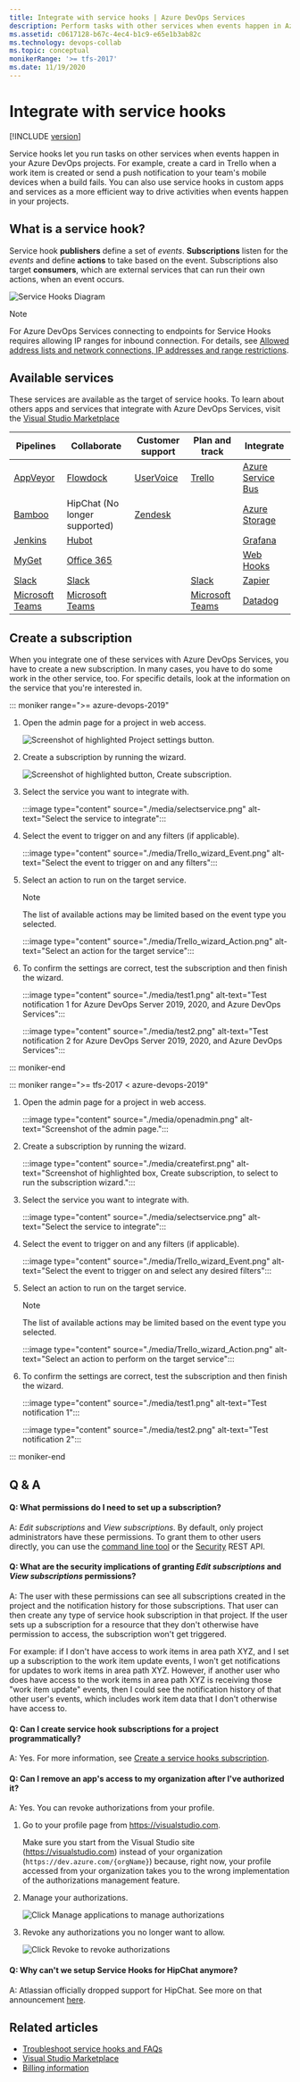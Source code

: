 ```yaml
---
title: Integrate with service hooks | Azure DevOps Services
description: Perform tasks with other services when events happen in Azure DevOps Services projects
ms.assetid: c0617128-b67c-4ec4-b1c9-e65e1b3ab82c
ms.technology: devops-collab
ms.topic: conceptual
monikerRange: '>= tfs-2017'
ms.date: 11/19/2020
---
```


# Integrate with service hooks

[!INCLUDE [version](../includes/version-tfs-2017-through-vsts.md)]

Service hooks let you run tasks on other services when events happen in your Azure DevOps 
projects. For example, create a card in Trello when a work item is created 
or send a push notification to your team's mobile devices when a build fails. You can also use service hooks in custom apps and services as a more efficient way to drive activities when events happen in your projects.

## What is a service hook?

Service hook **publishers** define a set of *events*. **Subscriptions** listen for the *events* and 
define **actions** to take based on the event. 
Subscriptions also target **consumers**, which are external services that can run their own actions, 
when an event occurs.

![Service Hooks Diagram](./media/service-hooks.png)

> [!NOTE]
> For Azure DevOps Services connecting to endpoints for Service Hooks requires allowing IP ranges for inbound connection. For details, see [Allowed address lists and network connections, IP addresses and range restrictions](../organizations/security/allow-list-ip-url.md#range-restrictions).


## Available services

These services are available as the target of service hooks. To learn about others apps and services that 
integrate with Azure DevOps Services, visit the [Visual Studio Marketplace](https://marketplace.visualstudio.com/#AzureDevOpsServices)

Pipelines                  |  Collaborate 	                    | Customer support	                    | Plan and track 	             | Integrate
-------------------		           |  -------------	                    | ----------------		                | ---------		                 | -------
[AppVeyor](https://www.appveyor.com/docs/) | [Flowdock](https://www.flowdock.com/api/integration-getting-started) | [UserVoice](https://feedback.uservoice.com/knowledgebase/articles/363410-vsts-azure-devops-integration)  | [Trello](./services/trello.md) | [Azure Service Bus](../pipelines/tasks/utility/publish-to-azure-service-bus.md)
[Bamboo](https://confluence.atlassian.com/bamboo/enabling-webhooks-946626050.html)	   |	HipChat (No longer supported)	|	[Zendesk](https://support.zendesk.com/hc/articles/204890268-Creating-webhooks-with-the-HTTP-target) 		|  |	[Azure Storage](/azure/azure-functions/functions-integrate-storage-queue-output-binding)
[Jenkins](./services/jenkins.md)   |	[Hubot](https://hubot.github.com/docs/)	|											|			|	[Grafana](./services/grafana.md) |
[MyGet](https://docs.myget.org/docs/reference/webhooks)	   |	[Office 365](/office/office-365-management-api/office-365-management-activity-api-reference#start-a-subscription)	|											|			|	[Web Hooks](./services/webhooks.md) |
[Slack](./services/slack.md)	   |[Slack](./services/slack.md)	|	|	[Slack](./services/slack.md)	| [Zapier](https://zapier.com/apps/webhook/integrations) 
| [Microsoft Teams](./services/teams.md) | [Microsoft Teams](./services/teams.md) |   |[Microsoft Teams](./services/teams.md) | [Datadog](./services/datadog.md)  

## Create a subscription

When you integrate one of these services with Azure DevOps Services, 
you have to create a new subscription. In many cases, 
you have to do some work in the other service, too. For specific details, 
look at the information on the service that you're interested in.

::: moniker range=">= azure-devops-2019"

1.	Open the admin page for a project in web access.
    
    <img alt="Screenshot of highlighted Project settings button." src="./media/devops-service-hooks.png" />

2. 	Create a subscription by running the wizard.

    ![Screenshot of highlighted button, Create subscription.](./media/devops-create-subscription.png)
 
3.	Select the service you want to integrate with.

    :::image type="content" source="./media/selectservice.png" alt-text="Select the service to integrate":::   
 
4.	Select the event to trigger on and any filters (if applicable).

    :::image type="content" source="./media/Trello_wizard_Event.png" alt-text="Select the event to trigger on and any filters":::  
 
5.	Select an action to run on the target service. 

	> [!NOTE]
    > The list of available actions may be limited based on the event type you selected. 

    :::image type="content" source="./media/Trello_wizard_Action.png" alt-text="Select an action for the target service":::  

6.	To confirm the settings are correct, test the subscription and then finish the wizard.

    :::image type="content" source="./media/test1.png" alt-text="Test notification 1 for Azure DevOps Server 2019, 2020, and Azure DevOps Services":::  
	
    :::image type="content" source="./media/test2.png" alt-text="Test notification 2 for Azure DevOps Server 2019, 2020, and Azure DevOps Services":::  
 
::: moniker-end

::: moniker range=">= tfs-2017 < azure-devops-2019"

1.	Open the admin page for a project in web access.

    :::image type="content" source="./media/openadmin.png" alt-text="Screenshot of the admin page."::: 

2. 	Create a subscription by running the wizard.

    :::image type="content" source="./media/createfirst.png" alt-text="Screenshot of highlighted box, Create subscription, to select to run the subscription wizard."::: 
 
3.	Select the service you want to integrate with.

    :::image type="content" source="./media/selectservice.png" alt-text="Select the service to integrate":::  
 
4.	Select the event to trigger on and any filters (if applicable).

    :::image type="content" source="./media/Trello_wizard_Event.png" alt-text="Select the event to trigger on and select any desired filters":::  
 
5.	Select an action to run on the target service. 

	> [!NOTE]
    > The list of available actions may be limited based on the event type you selected. 

    :::image type="content" source="./media/Trello_wizard_Action.png" alt-text="Select an action to perform on the target service":::  

6.	To confirm the settings are correct, test the subscription and then finish the wizard.

    :::image type="content" source="./media/test1.png" alt-text="Test notification 1":::  
	
    :::image type="content" source="./media/test2.png" alt-text="Test notification 2":::  
 
::: moniker-end

## Q & A

<!-- BEGINSECTION class="md-qanda" -->

<a id="subscription-permissions" /> 

#### Q: What permissions do I need to set up a subscription?

A: *Edit subscriptions* and *View subscriptions*. By default, only project administrators 
have these permissions. To grant them to other users directly, you can use the [command line tool](../organizations/security/manage-tokens-namespaces.md) or the [Security](/rest/api/azure/devops/security/) REST API. 

#### Q: What are the security implications of granting *Edit subscriptions* and *View subscriptions* permissions?

A: The user with these permissions can see all subscriptions created in the 
project and the notification history for those subscriptions. That user can then 
create any type of service hook subscription in that project. If the user sets up a 
subscription for a resource that they don't otherwise have permission to access, the 
subscription won't get triggered. 

For example: if I don't have access to work items in area path XYZ, and I set up a 
subscription to the work item update events, I won't get notifications for updates 
to work items in area path XYZ. However, if another user who does have access to the work 
items in area path XYZ is receiving those "work item update" events, then I could see the 
notification history of that other user's events, which includes work item data that I 
don't otherwise have access to.

#### Q: Can I create service hook subscriptions for a project programmatically?

A: Yes. For more information, see [Create a service hooks subscription](create-subscription.md).

#### Q: Can I remove an app's access to my organization after I've authorized it?

A: Yes. You can revoke authorizations from your profile.

1. 	Go to your profile page from https://visualstudio.com. 

	Make sure you start from the Visual Studio site (https://visualstudio.com) 
	instead of your organization (```https://dev.azure.com/{orgName}```) because, right now, 
	your profile accessed from your organization takes you to the wrong implementation 
	of the authorizations management feature.

2.	Manage your authorizations.
	
	<img alt="Click Manage applications to manage authorizations" src="./media/Profile-manage-applications.png" />	
	
3.	Revoke any authorizations you no longer want to allow.

	<img alt="Click Revoke to revoke authorizations" src="./media/authorizations.png" />
	
#### Q: Why can't we setup Service Hooks for HipChat anymore?

A: Atlassian officially dropped support for HipChat. See more on that announcement [here](https://www.atlassian.com/partnerships/slack/faq#faq-3ccc5a61-711b-4ef2-9ca2-3a34b2ec143b).


<!-- ENDSECTION -->



## Related articles

* [Troubleshoot service hooks and FAQs](troubleshoot.md)
* [Visual Studio Marketplace](https://marketplace.visualstudio.com/azuredevops)
* [Billing information](../organizations/billing/overview.md)
